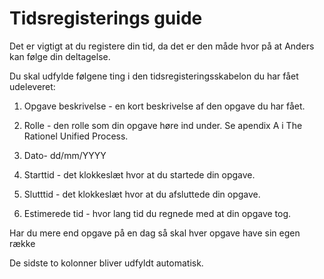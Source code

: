 # Tidsregisterings guide


Det er vigtigt at du registere din tid, da det er den måde hvor på at Anders kan følge din deltagelse.


Du skal udfylde følgene ting i den tidsregisteringsskabelon du har fået udeleveret:


1. Opgave beskrivelse - en kort beskrivelse af den opgave du har fået.


2. Rolle - den rolle som din opgave høre ind under. Se apendix A i The Rationel Unified Process.


3. Dato- dd/mm/YYYY


4. Starttid - det klokkeslæt hvor at du startede din opgave.


5. Slutttid - det klokkeslæt hvor at du afsluttede din opgave.


6. Estimerede tid - hvor lang tid du regnede med at din opgave tog.


Har du mere end opgave på en dag så skal hver opgave have sin egen række


De sidste to kolonner bliver udfyldt automatisk.  
